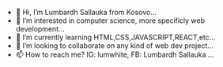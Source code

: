 - 👋 Hi, I’m Lumbardh Sallauka from Kosovo...
- 👀 I’m interested in computer science, more specificly web development...
- 🌱 I’m currently learning HTML,CSS,JAVASCRIPT,REACT,etc...
- 💞️ I’m looking to collaborate on any kind of web dev project...
- 📫 How to reach me? IG: lumwhite, FB: Lumbardh Sallauka ...

<!---
Lumbardh1998/Lumbardh1998 is a ✨ special ✨ repository because its `README.md` (this file) appears on your GitHub profile.
You can click the Preview link to take a look at your changes.
--->
